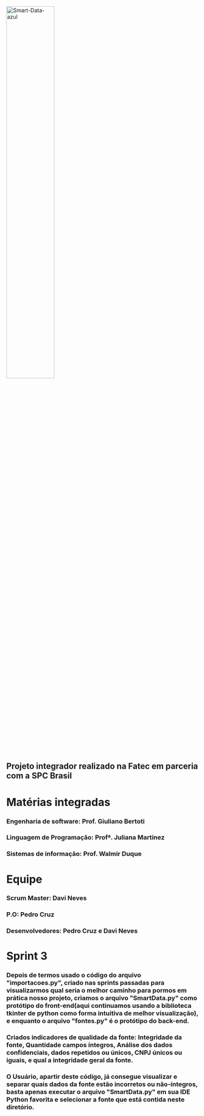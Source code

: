 
<img width="50%" alignt="center" src="https://i.ibb.co/KmndGwM/Smart-Data-azul.png" alt="Smart-Data-azul"> 


## **Projeto integrador realizado na Fatec em parceria com a SPC Brasil** 

# **Matérias integradas**
### Engenharia de software: Prof. Giuliano Bertoti
### Linguagem de Programação: Profª. Juliana Martinez
### Sistemas de informação: Prof. Walmir Duque

# **Equipe**
### **Scrum Master:** Davi Neves
### **P.O:** Pedro Cruz
### **Desenvolvedores:** Pedro Cruz e Davi Neves

# **Sprint 3**

### Depois de termos usado o código do arquivo "importacoes.py", criado nas sprints passadas para visualizarmos qual seria o melhor caminho para pormos em prática nosso projeto, criamos o arquivo "SmartData.py" como protótipo do front-end(aqui continuamos usando a biblioteca tkinter de python como forma intuitiva de melhor visualização), e enquanto o arquivo "fontes.py" é o protótipo do back-end.

### Criados indicadores de qualidade da fonte: Integridade da fonte, Quantidade campos íntegros, Análise dos dados confidenciais, dados repetidos ou únicos, CNPJ únicos ou iguais, e qual a integridade geral da fonte.

### O Usuário, apartir deste código, já consegue visualizar e separar quais dados da fonte estão incorretos ou não-íntegros, basta apenas executar o arquivo "SmartData.py" em sua IDE Python favorita e selecionar a fonte que está contida neste diretório.
